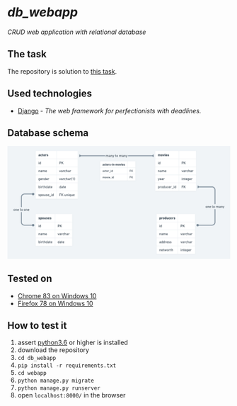 # *db_webapp*
*CRUD web application with relational database*

## The task
The repository is solution to [this task](https://docs.google.com/document/d/1RwLIjDxtLztUuqs1XqzqZ5scpyIcyMoG86g41yRRZng/edit).

## Used technologies
* [Django](https://www.djangoproject.com/) - *The web framework for perfectionists with deadlines.*

## Database schema
![database schema](index.png)

## Tested on
* [Chrome 83 on Windows 10](https://www.google.com/chrome/?brand=CHBD&gclid=CjwKCAjwxqX4BRBhEiwAYtJX7Z5TXVXmvj_Zr9rl-3i7AvASqs3-qXbChik-lWxmuE--4HhvM_dYfRoCsYwQAvD_BwE&gclsrc=aw.ds)
* [Firefox 78 on Windows 10](https://www.mozilla.org/en-US/firefox/78.0/releasenotes/)

## How to test it
1. assert [python3.6](https://www.python.org/) or higher is installed
1. download the repository
1. `cd db_webapp`
1. `pip install -r requirements.txt`
1. `cd webapp`
1. `python manage.py migrate`
1. `python manage.py runserver`
1. open `localhost:8000/` in the browser 

